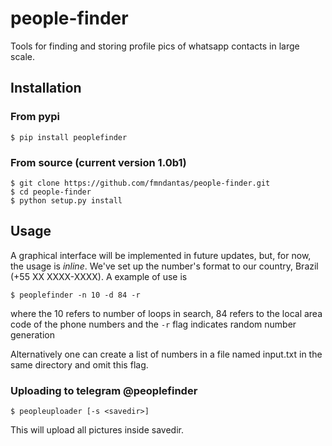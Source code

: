 # people-finder
Tools for finding and storing profile pics of whatsapp contacts in large scale.

## Installation
### From pypi

    $ pip install peoplefinder

### From source (current version 1.0b1)

    $ git clone https://github.com/fmndantas/people-finder.git
    $ cd people-finder
    $ python setup.py install

## Usage

A graphical interface will be implemented in future updates, but, for now, the usage is *inline*. We've set up the number's format to our
country, Brazil (+55 XX XXXX-XXXX). A example of use is

    $ peoplefinder -n 10 -d 84 -r

where the 10 refers to number of loops in search, 84 refers to the local area code of the phone numbers and
the `-r` flag indicates random number generation

Alternatively one can create a list of numbers in a file named 
input.txt in the same directory and omit this flag.

### Uploading to telegram @peoplefinder

    $ peopleuploader [-s <savedir>]
    
This will upload all pictures inside savedir.
